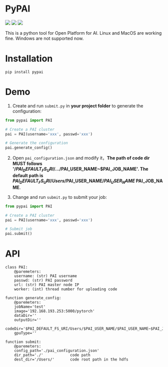 # PyPAI

![](https://img.shields.io/badge/pypai-v1.0-green.svg)
![](https://img.shields.io/badge/Unix-pass-blue.svg)
![](https://img.shields.io/badge/Windows-failed-red.svg)

This is a python tool for Open Platform for AI. Linux and MacOS are working fine. Windows are not supported now.

# Installation

`pip install pypai`

# Demo

1. Create and run `submit.py` in **your project folder** to generate the configuration:

```python
from pypai import PAI

# Create a PAI cluster
pai = PAI(username='xxx', passwd='xxx')

# Generate the configuration
pai.generate_config()
```

2. Open `pai_configuration.json` and modify it，**The path of code dir MUST follows '/$PAI_DEFAULT_FS_URI/.../$PAI_USER_NAME~$PAI_JOB_NAME'. The default path is $PAI_DEFAULT_FS_URI/Users/$PAI_USER_NAME/$PAI_USER_NAME~$PAI_JOB_NAME**.

3. Change and run `submit.py` to submit your job:

```python
from pypai import PAI

# Create a PAI cluster
pai = PAI(username='xxx', passwd='xxx')

# Submit job
pai.submit()
```


# API

```
class PAI:
    @paremeters:
    username: (str) PAI username
    passwd: (str) PAI password
    url: (str) PAI master node IP
    worker: (int) thread number for uploading code
    
function generate_config:
    @paremeters:
    jobName='test'
    image='192.168.193.253:5000/pytorch'
    dataDir=''
    outputDir=''
    codeDir='$PAI_DEFAULT_FS_URI/Users/$PAI_USER_NAME/$PAI_USER_NAME~$PAI_JOB_NAME'
    gpuType=''
    
function submit:
    @paremeters:
    config_path='./pai_configuration.json'
    dir_path='./'            code path
    dest_dir='/Users/'       code root path in the hdfs
